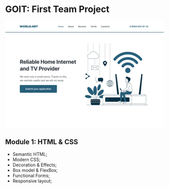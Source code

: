 # GOIT: First Team Project

![world net website hero image](./images/github-cover.jpeg)

## Module 1: HTML & CSS

- Semantic HTML;
- Modern CSS;
- Decoration & Effects;
- Box model & FlexBox;
- Functional Forms;
- Responsive layout; 
